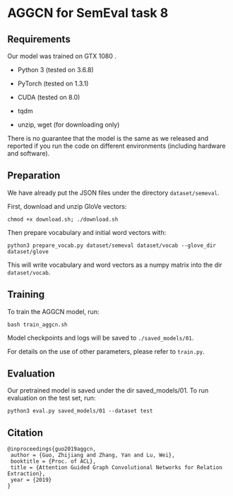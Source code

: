 AGGCN for SemEval task 8
==========
  

## Requirements

Our model was trained on GTX 1080 .  

- Python 3 (tested on 3.6.8)

- PyTorch (tested on 1.3.1)

- CUDA (tested on 8.0)

- tqdm

- unzip, wget (for downloading only)

There is no guarantee that the model is the same as we released and reported if you run the code on different environments (including hardware and software). 

## Preparation
We have already put the JSON files under the directory `dataset/semeval`.

  
First, download and unzip GloVe vectors:

```
chmod +x download.sh; ./download.sh
```

  
Then prepare vocabulary and initial word vectors with:

```
python3 prepare_vocab.py dataset/semeval dataset/vocab --glove_dir dataset/glove
```

  

This will write vocabulary and word vectors as a numpy matrix into the dir `dataset/vocab`.

  

## Training

  

To train the AGGCN model, run:

```
bash train_aggcn.sh
```

  

Model checkpoints and logs will be saved to `./saved_models/01`.

  

For details on the use of other parameters, please refer to `train.py`.

  

## Evaluation

Our pretrained model is saved under the dir saved_models/01. To run evaluation on the test set, run:

```
python3 eval.py saved_models/01 --dataset test
```


## Citation

```
@inproceedings{guo2019aggcn,
 author = {Guo, Zhijiang and Zhang, Yan and Lu, Wei},
 booktitle = {Proc. of ACL},
 title = {Attention Guided Graph Convolutional Networks for Relation Extraction},
 year = {2019}
}
```

